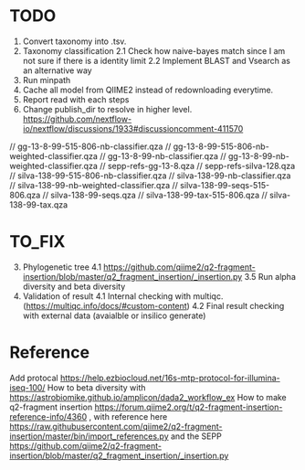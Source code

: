 TODO
====

1. Convert taxonomy into .tsv.
2. Taxonomy classification
  2.1 Check how naive-bayes match since I am not sure if there is a identity limit
  2.2 Implement BLAST and Vsearch as an alternative way
3. Run minpath
4. Cache all model from QIIME2 instead of redownloading everytime.
5. Report read with each steps
6. Change publish_dir to resolve in higher level. https://github.com/nextflow-io/nextflow/discussions/1933#discussioncomment-411570

// gg-13-8-99-515-806-nb-classifier.qza
// gg-13-8-99-515-806-nb-weighted-classifier.qza
// gg-13-8-99-nb-classifier.qza
// gg-13-8-99-nb-weighted-classifier.qza
// sepp-refs-gg-13-8.qza
// sepp-refs-silva-128.qza
// silva-138-99-515-806-nb-classifier.qza
// silva-138-99-nb-classifier.qza
// silva-138-99-nb-weighted-classifier.qza
// silva-138-99-seqs-515-806.qza
// silva-138-99-seqs.qza
// silva-138-99-tax-515-806.qza
// silva-138-99-tax.qza


TO_FIX
=====

3. Phylogenetic tree
  4.1 https://github.com/qiime2/q2-fragment-insertion/blob/master/q2_fragment_insertion/_insertion.py
3.5 Run alpha diversity and beta diversity
4. Validation of result
  4.1 Internal checking with multiqc. (https://multiqc.info/docs/#custom-content)
  4.2 Final result checking with external data (avaialble or insilico generate)


# Reference
Add protocal https://help.ezbiocloud.net/16s-mtp-protocol-for-illumina-iseq-100/
How to beta diversity with https://astrobiomike.github.io/amplicon/dada2_workflow_ex
How to make q2-fragment insertion https://forum.qiime2.org/t/q2-fragment-insertion-reference-info/4360 , with reference here https://raw.githubusercontent.com/qiime2/q2-fragment-insertion/master/bin/import_references.py
and the SEPP https://github.com/qiime2/q2-fragment-insertion/blob/master/q2_fragment_insertion/_insertion.py
